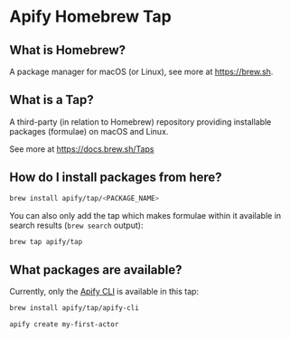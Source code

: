 # Apify Homebrew Tap

## What is Homebrew?

A package manager for macOS (or Linux), see more at <https://brew.sh>.

## What is a Tap?

A third-party (in relation to Homebrew) repository
providing installable packages (formulae) on macOS and Linux.

See more at <https://docs.brew.sh/Taps>

## How do I install packages from here?

```sh
brew install apify/tap/<PACKAGE_NAME>
```

You can also only add the tap which makes formulae within it
available in search results (`brew search` output):

```sh
brew tap apify/tap
```

## What packages are available?

Currently, only the [Apify CLI](https://docs.apify.com/apify-cli) is available in this tap:

```sh
brew install apify/tap/apify-cli

apify create my-first-actor
```
